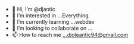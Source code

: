 - 👋 Hi, I’m @djantic
- 👀 I’m interested in ...Everything
- 🌱 I’m currently learning ...webdev
- 💞️ I’m looking to collaborate on ...
- 📫 How to reach me ...djoleantic94@gmail.com

<!---
djantic/djantic is a ✨ special ✨ repository because its `README.md` (this file) appears on your GitHub profile.
You can click the Preview link to take a look at your changes.
--->
